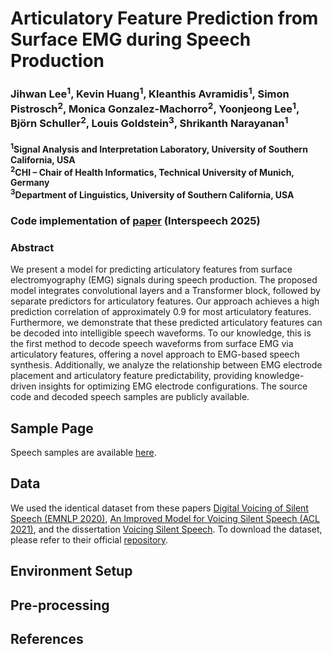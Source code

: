 # Articulatory Feature Prediction from Surface EMG during Speech Production
### Jihwan Lee<sup>1</sup>, Kevin Huang<sup>1</sup>, Kleanthis Avramidis<sup>1</sup>, Simon Pistrosch<sup>2</sup>, Monica Gonzalez-Machorro<sup>2</sup>, Yoonjeong Lee<sup>1</sup>, Björn Schuller<sup>2</sup>, Louis Goldstein<sup>3</sup>, Shrikanth Narayanan<sup>1</sup>

#### <sup>1</sup>Signal Analysis and Interpretation Laboratory, University of Southern California, USA <br> <sup>2</sup>CHI – Chair of Health Informatics, Technical University of Munich, Germany<br> <sup>3</sup>Department of Linguistics, University of Southern California, USA

### Code implementation of [paper](https://arxiv.org/abs/2505.13814 "paper link") (Interspeech 2025)

### Abstract
We present a model for predicting articulatory features from surface electromyography (EMG) signals during speech production. The proposed model integrates convolutional layers and a Transformer block, followed by separate predictors for articulatory features. Our approach achieves a high prediction correlation of approximately 0.9 for most articulatory features. Furthermore, we demonstrate that these predicted articulatory features can be decoded into intelligible speech waveforms. To our knowledge, this is the first method to decode speech waveforms from surface EMG via articulatory features, offering a novel approach to EMG-based speech synthesis. Additionally, we analyze the relationship between EMG electrode placement and articulatory feature predictability, providing knowledge-driven insights for optimizing EMG electrode configurations. The source code and decoded speech samples are publicly available.

<!-- ![overall_architecture](figures/emg_archi.png) -->

## Sample Page

Speech samples are available [here](https://lee-jhwn.github.io/IS25-emg-ema/ "sample page").

## Data
We used the identical dataset from these papers [Digital Voicing of Silent Speech (EMNLP 2020)](https://aclanthology.org/2020.emnlp-main.445.pdf), [An Improved Model for Voicing Silent Speech (ACL 2021)](https://aclanthology.org/2021.acl-short.23.pdf), and the dissertation [Voicing Silent Speech](https://www2.eecs.berkeley.edu/Pubs/TechRpts/2022/EECS-2022-68.pdf). To download the dataset, please refer to their official [repository](https://github.com/dgaddy/silent_speech).

## Environment Setup

## Pre-processing




## References

